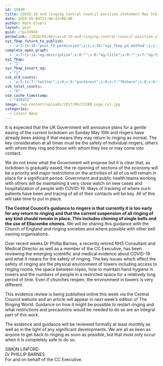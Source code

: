 ```yaml
---
id: 19949
title: COVID-19 and ringing Central Council position statement May 5th 2020
date: 2020-05-04T23:00:43+00:00
author: Mark Elvers
layout: post
guid: /?p=19949
permalink: /2020/05/04/covid-19-and-ringing-central-council-position-statement-may-5th-2020/
xyz_fbap_future_to_publish:
  - 'a:3:{s:18:"post_fb_permission";i:1;s:18:"xyz_fbap_po_method";s:1:"2";s:16:"xyz_fbap_message";s:62:"News item added to the CCCBR website: {POST_TITLE} {PERMALINK}";}'
complete_open_graph:
  - 'a:7:{s:14:"og:description";s:0:"";s:8:"og:title";s:0:"";s:7:"og:type";s:0:"";s:12:"twitter:card";s:7:"summary";s:15:"twitter:creator";s:0:"";s:19:"twitter:description";s:0:"";s:8:"og:image";s:5:"10446";}'
xyz_fbap:
  - "1"
xyz_fbap_insert_og:
  - "1"
ssb_old_counts:
  - 'a:5:{s:7:"twitter";i:0;s:9:"pinterest";i:0;s:7:"fbshare";i:0;s:6:"reddit";i:0;s:6:"tumblr";N;}'
ssb_total_counts:
  - "0"
ssb_cache_timestamp:
  - "450372"
image: /wp-content/uploads/2017/06/CCCBR_Logo_col.jpg
categories:
  - Latest News
---
```

It is expected that the UK Government will announce plans for a gentle easing of the current lockdown on Sunday May 10th and ringers have already been asking if that means they may return to ringing as normal. The key consideration at all times must be the safety of individual ringers, others with whom they ring and those with whom they live or may come into contact.

We do not know what the Government will propose but it is clear that, as lockdown is gradually eased, the re-opening of sections of the economy will be a priority and major restrictions on the activities of all of us will remain in place for a significant period. Government and public health teams working with others will be maintaining a very close watch on new cases and hospitalization of people with COVID-19. Ways of tracking of where such patients have been and tracing of all of their contacts will be key. All of this will take time to put in place.

**The Central Council’s guidance to ringers is that currently it is too early for any return to ringing and that the current suspension of all ringing of any kind should remain in place. This includes chiming of single bells and the use of Ellacombe chimes.** We will be sharing this guidance with the Church of England and ringing societies and where possible with other bell owning organisations.

Over recent weeks Dr Phillip Barnes, a recently retired NHS Consultant and Medical Director as well as a member of the CC Executive, has been reviewing the emerging scientific and medical evidence about COVID-19 and what it means for the safety of ringing. The key issues which affect the safety of ringing are the physical environment of towers including access to ringing rooms, the space between ropes, how to maintain hand hygiene in towers and the numbers of people in a restricted space for a relatively long period of time. Even if churches reopen, the environment in towers is very different.

This evidence review is being published online this week via the Central Council website and an article will appear in next week’s edition of The Ringing World. Guidance on how it might be possible to restart ringing and what restrictions and precautions would be needed to do so are an integral part of this work.

The evidence and guidance will be reviewed formally at least monthly as well as in the light of any significant developments. We are all as keen as anyone to get back to ringing as soon as possible, but that must only occur when it is completely safe to do so.

SIMON LINFORD  
Dr PHILLIP BARNES  
For and on behalf of the CC Executive.
